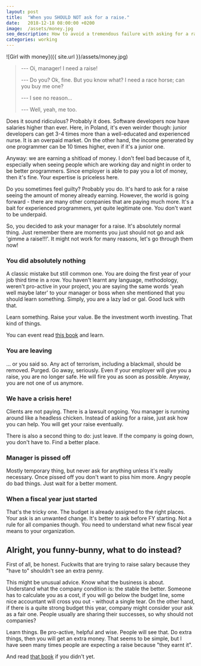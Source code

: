 ```yaml
---
layout: post
title:  "When you SHOULD NOT ask for a raise."
date:   2018-12-18 08:00:00 +0200
image:  /assets/money.jpg
seo_description: How to avoid a tremendous failure with asking for a raise.
categories: working
---
```


![Girl with money]({{ site.url }}/assets/money.jpg)

> --- Oi, manager! I need a raise!
> 
> --- Do you? Ok, fine. But you know what? I need a race horse; can you buy me one? 
> 
> --- I see no reason...
> 
> --- Well, yeah, me too.

<!-- more -->

Does it sound ridiculous? Probably it does. Software developers now have salaries higher than ever. Here, in Poland, it's even weirder though: junior developers can get 3-4 times more than a well-educated and experienced nurse. It is an overpaid market. On the other hand, the income generated by one programmer can be 10 times higher, even if it's a junior one.

Anyway: we are earning a shitload of money. I don't feel bad because of it, especially when seeing people which are working day and night in order to be better programmers. Since employer is able to pay you a lot of money, then it's fine. Your expertise is priceless here.  

Do you sometimes feel guilty? Probably you do. It's hard to ask for a raise seeing the amount of money already earning. However, the world is going forward - there are many other companies that are paying much more. It's a bait for experienced programmers, yet quite legitimate one. You don't want to be underpaid.

So, you decided to ask your manager for a raise. It's absolutely normal thing. Just remember there are moments you just should not go and ask 'gimme a raise!!!'. It might not work for many reasons, let's go through them now!

### You did absolutely nothing

A classic mistake but still common one. You are doing the first year of your job third time in a row. You haven't learnt any language, methodology, weren't pro-active in your project, you are saying the same words 'yeah well maybe later' to your manager or boss when she mentioned that you should learn something. Simply, you are a lazy lad or gal. Good luck with that.

Learn something. Raise your value. Be the investment worth investing. That kind of things.

You can event read [this book][1] and learn.

### You are leaving

... or you said so. Any act of terrorism, including a blackmail, should be removed. Purged. Go away, seriously. Even if your employer will give you a raise, you are no longer safe. He will fire you as soon as possible. Anyway, you are not one of us anymore.

### We have a crisis here!

Clients are not paying. There is a lawsuit ongoing. You manager is running around like a headless chicken. Instead of asking for a raise, just ask how you can help. You will get your raise eventually.

There is also a second thing to do: just leave. If the company is going down, you don't have to. Find a better place.

### Manager is pissed off

Mostly temporary thing, but never ask for anything unless it's really necessary. Once pissed off you don't want to piss him more. Angry people do bad things. Just wait for a better moment.

### When a fiscal year just started

That's the tricky one. The budget is already assigned to the right places. Your ask is an unwanted change. It's better to ask before FY starting. Not a rule for all companies though. You need to understand what new fiscal year means to your organization. 

## Alright, you funny-bunny, what to do instead?

First of all, be honest. Fuckwits that are trying to raise salary because they "have to" shouldn't see an extra penny.

This might be unusual advice. Know what the business is about. Understand what the company condition is: the stable the better. Someone has to calculate you as a cost, if you will go below the budget line, some nice accountant will cross you out - without a single tear. On the other hand, if there is a quite strong budget this year, company might consider your ask as a fair one. People usually are sharing their successes, so why should not companies?

Learn things. Be pro-active, helpful and wise. People will see that. Do extra things, then you will get an extra money. That seems to be simple, but I have seen many times people are expecting a raise because "they earnt it".

And read [that book][1] if you didn't yet.

[1]: https://amzn.to/2rymoom
